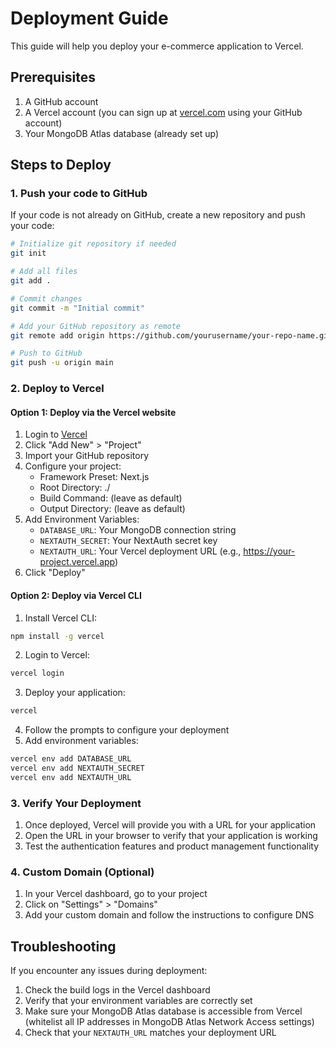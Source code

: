 # Deployment Guide

This guide will help you deploy your e-commerce application to Vercel.

## Prerequisites

1. A GitHub account
2. A Vercel account (you can sign up at [vercel.com](https://vercel.com) using your GitHub account)
3. Your MongoDB Atlas database (already set up)

## Steps to Deploy

### 1. Push your code to GitHub

If your code is not already on GitHub, create a new repository and push your code:

```bash
# Initialize git repository if needed
git init

# Add all files
git add .

# Commit changes
git commit -m "Initial commit"

# Add your GitHub repository as remote
git remote add origin https://github.com/yourusername/your-repo-name.git

# Push to GitHub
git push -u origin main
```

### 2. Deploy to Vercel

#### Option 1: Deploy via the Vercel website

1. Login to [Vercel](https://vercel.com)
2. Click "Add New" > "Project"
3. Import your GitHub repository
4. Configure your project:
   - Framework Preset: Next.js
   - Root Directory: ./
   - Build Command: (leave as default)
   - Output Directory: (leave as default)
5. Add Environment Variables:
   - `DATABASE_URL`: Your MongoDB connection string
   - `NEXTAUTH_SECRET`: Your NextAuth secret key
   - `NEXTAUTH_URL`: Your Vercel deployment URL (e.g., https://your-project.vercel.app)
6. Click "Deploy"

#### Option 2: Deploy via Vercel CLI

1. Install Vercel CLI:

```bash
npm install -g vercel
```

2. Login to Vercel:

```bash
vercel login
```

3. Deploy your application:

```bash
vercel
```

4. Follow the prompts to configure your deployment
5. Add environment variables:

```bash
vercel env add DATABASE_URL
vercel env add NEXTAUTH_SECRET
vercel env add NEXTAUTH_URL
```

### 3. Verify Your Deployment

1. Once deployed, Vercel will provide you with a URL for your application
2. Open the URL in your browser to verify that your application is working
3. Test the authentication features and product management functionality

### 4. Custom Domain (Optional)

1. In your Vercel dashboard, go to your project
2. Click on "Settings" > "Domains"
3. Add your custom domain and follow the instructions to configure DNS

## Troubleshooting

If you encounter any issues during deployment:

1. Check the build logs in the Vercel dashboard
2. Verify that your environment variables are correctly set
3. Make sure your MongoDB Atlas database is accessible from Vercel (whitelist all IP addresses in MongoDB Atlas Network Access settings)
4. Check that your `NEXTAUTH_URL` matches your deployment URL
